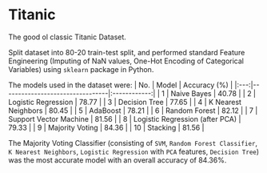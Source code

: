 # Titanic

The good ol classic Titanic Dataset.

Split dataset into 80-20 train-test split, and performed standard Feature Engineering (Imputing of NaN values, One-Hot Encoding of Categorical Variables) using `sklearn` package in Python.

The models used in the dataset were:
| No. | Model                           | Accuracy (%) |
|:---:|---------------------------------|:------------:|
| 1   | Naive Bayes                     | 40.78        |
| 2   | Logistic Regression             | 78.77        |
| 3   | Decision Tree                   | 77.65        |
| 4   | K Nearest Neighbors             | 80.45        |
| 5   | AdaBoost                        | 78.21        |
| 6   | Random Forest                   | 82.12        |
| 7   | Support Vector Machine          | 81.56        |
| 8   | Logistic Regression (after PCA) | 79.33        |
| 9   | Majority Voting                 | 84.36        |
| 10  | Stacking                        | 81.56        |

The Majority Voting Classifier (consisting of `SVM`, `Random Forest Classifier`, `K Nearest Neighbors`, `Logistic Regression` with `PCA` features, `Decision Tree`) was the most accurate model with an overall accuracy of 84.36%.
